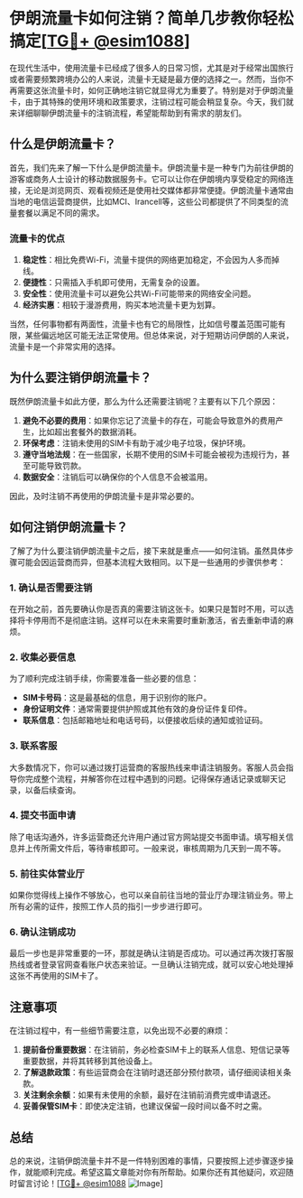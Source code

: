 # 伊朗流量卡如何注销？简单几步教你轻松搞定[[TG💪+ @esim1088](https://t.me/s/esim1088)]

在现代生活中，使用流量卡已经成了很多人的日常习惯，尤其是对于经常出国旅行或者需要频繁跨境办公的人来说，流量卡无疑是最方便的选择之一。然而，当你不再需要这张流量卡时，如何正确地注销它就显得尤为重要了。特别是对于伊朗流量卡，由于其特殊的使用环境和政策要求，注销过程可能会稍显复杂。今天，我们就来详细聊聊伊朗流量卡的注销流程，希望能帮助到有需求的朋友们。

## 什么是伊朗流量卡？

首先，我们先来了解一下什么是伊朗流量卡。伊朗流量卡是一种专门为前往伊朗的游客或商务人士设计的移动数据服务卡。它可以让你在伊朗境内享受稳定的网络连接，无论是浏览网页、观看视频还是使用社交媒体都非常便捷。伊朗流量卡通常由当地的电信运营商提供，比如MCI、Irancell等，这些公司都提供了不同类型的流量套餐以满足不同的需求。

### 流量卡的优点

1. **稳定性**：相比免费Wi-Fi，流量卡提供的网络更加稳定，不会因为人多而掉线。
2. **便捷性**：只需插入手机即可使用，无需复杂的设置。
3. **安全性**：使用流量卡可以避免公共Wi-Fi可能带来的网络安全问题。
4. **经济实惠**：相较于漫游费用，购买本地流量卡更为划算。

当然，任何事物都有两面性，流量卡也有它的局限性，比如信号覆盖范围可能有限，某些偏远地区可能无法正常使用。但总体来说，对于短期访问伊朗的人来说，流量卡是一个非常实用的选择。

## 为什么要注销伊朗流量卡？

既然伊朗流量卡如此方便，那么为什么还需要注销呢？主要有以下几个原因：

1. **避免不必要的费用**：如果你忘记了流量卡的存在，可能会导致意外的费用产生，比如超出套餐外的数据消耗。
2. **环保考虑**：注销未使用的SIM卡有助于减少电子垃圾，保护环境。
3. **遵守当地法规**：在一些国家，长期不使用的SIM卡可能会被视为违规行为，甚至可能导致罚款。
4. **数据安全**：注销后可以确保你的个人信息不会被滥用。

因此，及时注销不再使用的伊朗流量卡是非常必要的。

## 如何注销伊朗流量卡？

了解了为什么要注销伊朗流量卡之后，接下来就是重点——如何注销。虽然具体步骤可能会因运营商而异，但基本流程大致相同。以下是一些通用的步骤供参考：

### 1. 确认是否需要注销

在开始之前，首先要确认你是否真的需要注销这张卡。如果只是暂时不用，可以选择将卡停用而不是彻底注销。这样可以在未来需要时重新激活，省去重新申请的麻烦。

### 2. 收集必要信息

为了顺利完成注销手续，你需要准备一些必要的信息：
- **SIM卡号码**：这是最基础的信息，用于识别你的账户。
- **身份证明文件**：通常需要提供护照或其他有效的身份证件复印件。
- **联系信息**：包括邮箱地址和电话号码，以便接收后续的通知或验证码。

### 3. 联系客服

大多数情况下，你可以通过拨打运营商的客服热线来申请注销服务。客服人员会指导你完成整个流程，并解答你在过程中遇到的问题。记得保存通话记录或聊天记录，以备后续查询。

### 4. 提交书面申请

除了电话沟通外，许多运营商还允许用户通过官方网站提交书面申请。填写相关信息并上传所需文件后，等待审核即可。一般来说，审核周期为几天到一周不等。

### 5. 前往实体营业厅

如果你觉得线上操作不够放心，也可以亲自前往当地的营业厅办理注销业务。带上所有必需的证件，按照工作人员的指引一步步进行即可。

### 6. 确认注销成功

最后一步也是非常重要的一环，那就是确认注销是否成功。可以通过再次拨打客服热线或者登录官网查看账户状态来验证。一旦确认注销完成，就可以安心地处理掉这张不再使用的SIM卡了。

## 注意事项

在注销过程中，有一些细节需要注意，以免出现不必要的麻烦：

1. **提前备份重要数据**：在注销前，务必检查SIM卡上的联系人信息、短信记录等重要数据，并将其转移到其他设备上。
2. **了解退款政策**：有些运营商会在注销时退还部分预付款项，请仔细阅读相关条款。
3. **关注剩余余额**：如果有未使用的余额，最好在注销前消费完或申请退还。
4. **妥善保管SIM卡**：即使决定注销，也建议保留一段时间以备不时之需。

## 总结

总的来说，注销伊朗流量卡并不是一件特别困难的事情，只要按照上述步骤逐步操作，就能顺利完成。希望这篇文章能对你有所帮助。如果你还有其他疑问，欢迎随时留言讨论！[[TG💪+ @esim1088](https://t.me/s/esim1088) ![Image](https://i.postimg.cc/4NQfJmqS/Snipaste-2025-05-13-00-14-12.png)]